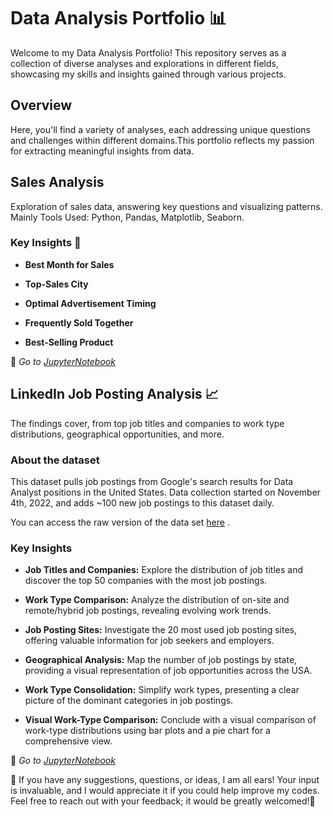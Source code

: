 # Data Analysis Portfolio 📊
Welcome to my Data Analysis Portfolio! This repository serves as a collection of diverse analyses and explorations in different fields, showcasing my skills and insights gained through various projects.

## Overview
Here, you'll find a variety of analyses, each addressing unique questions and challenges within different domains.This portfolio reflects my passion for extracting meaningful insights from data.

## Sales Analysis
Exploration of sales data, answering key questions and visualizing patterns.
Mainly Tools Used: Python, Pandas, Matplotlib, Seaborn.

### Key Insights 🔑
- **Best Month for Sales**

- **Top-Sales City**

- **Optimal Advertisement Timing**

- **Frequently Sold Together**

- **Best-Selling Product**

🔗 *Go to [JupyterNotebook](#)*
  

## LinkedIn Job Posting Analysis 📈

The findings cover, from top job titles and companies to work type distributions, geographical opportunities, and more.

### About the dataset
This dataset pulls job postings from Google's search results for Data Analyst positions in the United States.
Data collection started on November 4th, 2022, and adds ~100 new job postings to this dataset daily.

You can access the raw version of the data set [here](https://www.kaggle.com/datasets/lukebarousse/data-analyst-job-postings-google-search) . 

### Key Insights

- **Job Titles and Companies:** Explore the distribution of job titles and discover the top 50 companies with the most job postings.

- **Work Type Comparison:** Analyze the distribution of on-site and remote/hybrid job postings, revealing evolving work trends.

- **Job Posting Sites:** Investigate the 20 most used job posting sites, offering valuable information for job seekers and employers.

- **Geographical Analysis:** Map the number of job postings by state, providing a visual representation of job opportunities across the USA.

- **Work Type Consolidation:** Simplify work types, presenting a clear picture of the dominant categories in job postings.

- **Visual Work-Type Comparison:** Conclude with a visual comparison of work-type distributions using bar plots and a pie chart for a comprehensive view.

🔗 *Go to [JupyterNotebook](#)*














  
 📢 If you have any suggestions, questions, or ideas, I am all ears! Your input is invaluable, and I would appreciate it if you could help improve my codes. Feel free to reach out with your feedback; it would be greatly welcomed!🧐
